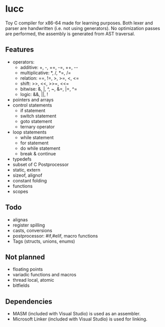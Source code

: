 # lucc
Toy C compiler for x86-64 made for learning purposes. Both lexer and parser are handwritten (i.e. not using generators).
No optimization passes are performed, the assembly is generated from AST traversal. 

## Features
  * operators:
    - additive: +, -, +=, -=, ++, --
    - multiplicative: *, /, *=, /=
    - relation: ==, !=, >, >=, <, <=
    - shift: >>, <<, >>=, <<=
    - bitwise: &, |, ^, ~, &=, |=, ^=
    - logic: &&, ||, !
  * pointers and arrays
  * control statements
    - if statement
    - switch statement
    - goto statement
    - ternary operator
  * loop statements 
    - while statement
    - for statement
    - do while statement
    - break & continue
  * typedefs
  * subset of C Postprocessor
  * static, extern
  * sizeof, alignof
  * constant folding
  * functions
  * scopes

## Todo
  * alignas
  * register spilling
  * casts, conversions
  * postprocessor: #if,#elif, macro functions
  * Tags (structs, unions, enums)
 
## Not planned
  * floating points
  * variadic functions and macros
  * thread local, atomic
  * bitfields

## Dependencies
  * MASM (included with Visual Studio) is used as an assembler.
  * Microsoft Linker (included with Visual Studio) is used for linking.
